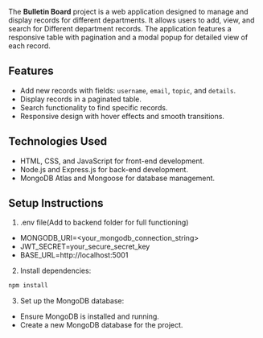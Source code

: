 The **Bulletin Board** project is a web application designed to manage and display records for different departments. It allows users to add, view, and search for Different department records.
The application features a responsive table with pagination and a modal popup for detailed view of each record.

## Features

- Add new records with fields: `username`, `email`, `topic`, and `details`.
- Display records in a paginated table.
- Search functionality to find specific records.
- Responsive design with hover effects and smooth transitions.

## Technologies Used

- HTML, CSS, and JavaScript for front-end development.
- Node.js and Express.js for back-end development.
- MongoDB Atlas and Mongoose for database management.

## Setup Instructions 

1. .env file(Add to backend folder for full functioning)
- MONGODB_URI=<your_mongodb_connection_string>
- JWT_SECRET=your_secure_secret_key
- BASE_URL=http://localhost:5001

2. Install dependencies:
```bash
npm install
```

3. Set up the MongoDB database:
- Ensure MongoDB is installed and running.
- Create a new MongoDB database for the project.
